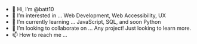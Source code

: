- 👋 Hi, I’m @batt10
- 👀 I’m interested in ... Web Development, Web Accessibility, UX
- 🌱 I’m currently learning ... JavaScript, SQL, and soon Python
- 💞️ I’m looking to collaborate on ... Any project! Just looking to learn more. 
- 📫 How to reach me ... 

<!---
batt10/batt10 is a ✨ special ✨ repository because its `README.md` (this file) appears on your GitHub profile.
You can click the Preview link to take a look at your changes.
--->
